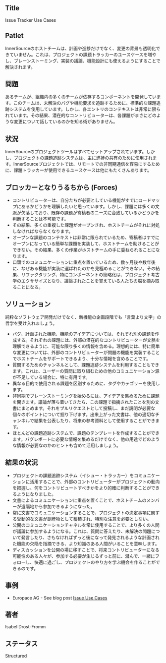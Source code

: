 ## Title

Issue Tracker Use Cases

## Patlet

InnerSourceのホストチームは、計画や進捗だけでなく、変更の背景も透明化できていません。これは、プロジェクトの課題トラッカーのユースケースを増やし、ブレーンストーミング、実装の議論、機能設計にも使えるようにすることで解決されます。

## 問題

あるチームが、組織内の多くのチームが依存するコンポーネントを開発しています。このチームは、未解決のバグや機能要求を追跡するために、標準的な課題追跡システムを使用しています。しかし、各エントリのコンテキストは非常に限られています。その結果、潜在的なコントリビューターは、各課題がまさにどのような変更について話しているのかを知る術がありません。

## 状況

InnerSourceのプロジェクトツールはすべてセットアップされています。しかし、プロジェクトの課題追跡システムは、主に進捗の共有のために使用されます。InnerSourceプロジェクトでは、リモートでの非同期通信を容易にするために、課題トラッカーが使用できるユースケースは他にもたくさんあります。

## ブロッカーとなりうるちから  (Forces)

* コントリビューターは、自分たちが必要としている機能がすでにロードマップにあるかどうかを理解したいと思っています。しかし、課題には多くの文脈が欠落しており、既存の課題が寄稿者のニーズに合致しているかどうかを判断することは不可能です。
* その結果、多くの重複した課題がオープンされ、ホストチームがそれに対処しなければならなくなります。
* オープンな課題のコンテキストは非常に限られているため、寄稿者はすでにオープンになっている簡単な課題を実装して、ホストチームを助けることができない。その結果、多くの作業がホストチームの手に委ねられることになります。
* 口頭でのコミュニケーションに重点を置いているため、数ヶ月後や数年後に、なぜある機能が実装に選ばれたのかを見極めることができない。その結果、リファクタリング、特にコンポーネントの簡略化は、プロジェクト考古学のエクササイズとなり、議論されたことを覚えている人たちの脳を摘み取ることになる。

## ソリューション

純粋なソフトウェア開発だけでなく、新機能の企画段階でも「言葉より文字」の哲学を受け入れましょう。

* バグ、計画された機能、機能のアイデアについては、それぞれ別の課題を作成する。それぞれの課題には、外部の潜在的なコントリビューターが文脈を理解できるように、可能な限り多くの情報を含める。理想的には、特に簡単な変更については、外部のコントリビューターが問題の機能を実装することでホストチームをサポートできるよう、十分な情報を含めることです。
* 質問するためのチャンネルとして、課題追跡システムを利用することもできます。これは、ユーザーの質問に取り組むための他のコミュニケーション源が不足している場合に、特に有用です。
* 異なる目的で使用される課題を区別するために、タグやカテゴリーを使用します。
* 非同期でブレーンストーミングを始めるには、アイデアを集めるために課題を開きます。議論が落ち着いてきたら、この課題で指摘されたことを別の文書にまとめます。それをプルリクエストとして投稿し、まだ説明が必要な個々のポイントについて掘り下げます。出来上がった文書は、他の適切なチャンネルで結果を公表したり、将来の参考資料として使用することができます。
* ほとんどの課題追跡システムで、課題のテンプレートを作成することができます。バグレポートに必要な情報を集めるだけでなく、他の用途でどのような情報が必要なのかのヒントも含めて活用しましょう。

## 結果の状況

* プロジェクトの課題追跡システム（イシュー・トラッカー）をコミュニケーションに活用することで、外部のコントリビューターがプロジェクトの動向を把握し、何をコントリビュートすべきかをより的確に判断することができるようになりました。
* 文書によるコミュニケーションに重点を置くことで、ホストチームのメンバーが遠隔地から参加できるようになった。
* 常に文書でコミュニケーションすることで、プロジェクトの決定事項に関する受動的な文書が副産物として蓄積され、特別な注意を必要としない。
* 公開のコミュニケーションチャネルを常に使用することで、より多くの人間が議論に参加するようになる。これは、質問に答えたり、未解決の問題について発言したり、さもなければずっと後になって発見されるような計画された機能の欠陥を指摘できる、より知識のある人間がいることを意味します。
* ディスカッションを公開の場に移すことで、将来コントリビューターになる可能性のある人々が、参加する必要が生じるずっと前に、潜んで、一緒にフォローし、快適に過ごし、プロジェクトのやり方を学ぶ機会を作ることができるのです。

## 事例

* Europace AG - See blog post [Issue Use Cases](https://tech.europace.de/post/using-issues-for-asking-questions-and-tracking-work/)

## 著者

Isabel Drost-Fromm

## ステータス

Structured
